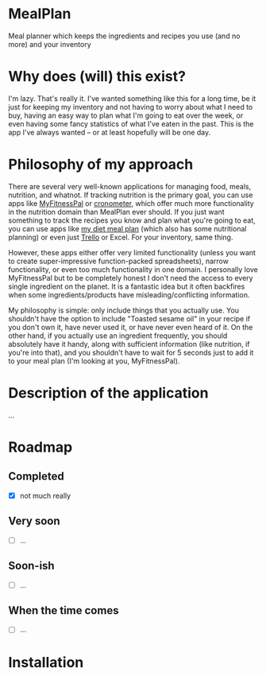 # MealPlan
Meal planner which keeps the ingredients and recipes you use (and no more) and your inventory

# Why does (will) this exist?
I'm lazy. That's really it. I've wanted something like this for a long time, be it just for keeping my inventory and not having to worry about what I need to buy, having an easy way to plan what I'm going to eat over the week, or even having some fancy statistics of what I've eaten in the past. This is the app I've always wanted – or at least hopefully will be one day.

# Philosophy of my approach
There are several very well-known applications for managing food, meals, nutrition, and whatnot. If tracking nutrition is the primary goal, you can use apps like [MyFitnessPal](http://myfitnesspal.com/) or [cronometer](https://cronometer.com/), which offer much more functionality in the nutrition domain than MealPlan ever should. If you just want something to track the recipes you know and plan what you're going to eat, you can use apps like [my diet meal plan](https://mydietmealplan.com/) (which also has some nutritional planning) or even just [Trello](https://trello.com/) or Excel. For your inventory, same thing.

However, these apps either offer very limited functionality (unless you want to create super-impressive function-packed spreadsheets), narrow functionality, or even too much functionality in one domain. I personally love MyFitnessPal but to be completely honest I don't need the access to every single ingredient on the planet. It is a fantastic idea but it often backfires when some ingredients/products have misleading/conflicting information.

My philosophy is simple: only include things that you actually use. You shouldn't have the option to include "Toasted sesame oil" in your recipe if you don't own it, have never used it, or have never even heard of it. On the other hand, if you actually use an ingredient frequently, you should absolutely have it handy, along with sufficient information (like nutrition, if you're into that), and you shouldn't have to wait for 5 seconds just to add it to your meal plan (I'm looking at you, MyFitnessPal).

# Description of the application
...

# Roadmap

## Completed
- [X] not much really

## Very soon
- [ ] ...

## Soon-ish
- [ ] ...

## When the time comes
- [ ] ...

# Installation
